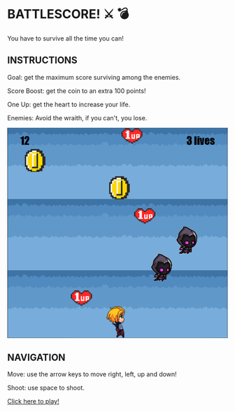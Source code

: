 # BATTLESCORE! ⚔️ 💣

You have to survive all the time you can!

## INSTRUCTIONS
Goal: get the maximum score surviving among the enemies.

Score Boost: get the coin to an extra 100 points!

One Up: get the heart to increase your life.

Enemies: Avoid the wraith, if you can't, you lose.

![screenshot of the game](./images/gameScreenshot.PNG)

## NAVIGATION

Move: use the arrow keys to move right, left, up and down!

Shoot: use space to shoot.

<a href="https://sllorens-cuenca.github.io/project1-game/">Click here to play!</a>

